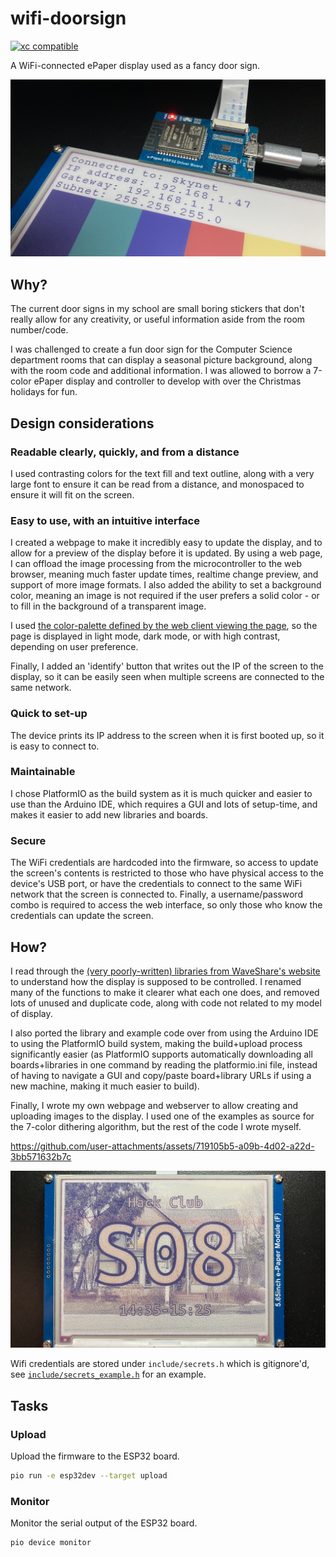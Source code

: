 # wifi-doorsign
[![xc compatible](https://xcfile.dev/badge.svg)](https://xcfile.dev)

A WiFi-connected ePaper display used as a fancy door sign.

![IP setup screen](ip_splash.JPEG)

## Why?

The current door signs in my school are small boring stickers that don't really allow for any creativity, or useful information aside from the room number/code. 

I was challenged to create a fun door sign for the Computer Science department rooms that can display a seasonal picture background, along with the room code and additional information. I was allowed to borrow a 7-color ePaper display and controller to develop with over the Christmas holidays for fun.

## Design considerations

### Readable clearly, quickly, and from a distance

I used contrasting colors for the text fill and text outline, along with a very large font to ensure it can be read from a distance, and monospaced to ensure it will fit on the screen.

### Easy to use, with an intuitive interface

I created a webpage to make it incredibly easy to update the display, and to allow for a preview of the display before it is updated. By using a web page, I can offload the image processing from the microcontroller to the web browser, meaning much faster update times, realtime change preview, and support of more image formats. I also added the ability to set a background color, meaning an image is not required if the user prefers a solid color - or to fill in the background of a transparent image.

I used [the color-palette defined by the web client viewing the page](https://developer.mozilla.org/en-US/docs/Web/CSS/system-color), so the page is displayed in light mode, dark mode, or with high contrast, depending on user preference.

Finally, I added an 'identify' button that writes out the IP of the screen to the display, so it can be easily seen when multiple screens are connected to the same network.

### Quick to set-up

The device prints its IP address to the screen when it is first booted up, so it is easy to connect to.

### Maintainable

I chose PlatformIO as the build system as it is much quicker and easier to use than the Arduino IDE, which requires a GUI and lots of setup-time, and makes it easier to add new libraries and boards.

### Secure

The WiFi credentials are hardcoded into the firmware, so access to update the screen's contents is restricted to those who have physical access to the device's USB port, or have the credentials to connect to the same WiFi network that the screen is connected to. Finally, a username/password combo is required to access the web interface, so only those who know the credentials can update the screen.

## How?

I read through the [(very poorly-written) libraries from WaveShare's website](https://files.waveshare.com/upload/5/50/E-Paper_ESP32_Driver_Board_Code.7z) to understand how the display is supposed to be controlled. I renamed many of the functions to make it clearer what each one does, and removed lots of unused and duplicate code, along with code not related to my model of display. 

I also ported the library and example code over from using the Arduino IDE to using the PlatformIO build system, making the build+upload process significantly easier (as PlatformIO supports automatically downloading all boards+libraries in one command by reading the platformio.ini file, instead of having to navigate a GUI and copy/paste board+library URLs if using a new machine, making it much easier to build).

Finally, I wrote my own webpage and webserver to allow creating and uploading images to the display. I used one of the examples as source for the 7-color dithering algorithm, but the rest of the code I wrote myself.

https://github.com/user-attachments/assets/719105b5-a09b-4d02-a22d-3bb571632b7c

![image screen](hackclub.JPEG)

Wifi credentials are stored under `include/secrets.h` which is gitignore'd, see [`include/secrets_example.h`](include/secrets_example.h) for an example.

## Tasks

### Upload

Upload the firmware to the ESP32 board.

```bash
pio run -e esp32dev --target upload
```

### Monitor

Monitor the serial output of the ESP32 board.

```bash
pio device monitor
```

